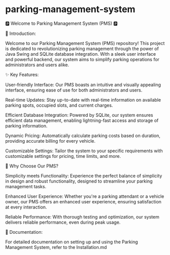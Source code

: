 # parking-management-system

🅿️ Welcome to Parking Management System (PMS) 🅿️

🚗 Introduction:

Welcome to our Parking Management System (PMS) repository! This project is dedicated to revolutionizing parking management through the power of Java Swing and SQLite database integration. With a sleek user interface and powerful backend, our system aims to simplify parking operations for administrators and users alike.


✨ Key Features:

User-friendly Interface: Our PMS boasts an intuitive and visually appealing interface, ensuring ease of use for both administrators and users.

Real-time Updates: Stay up-to-date with real-time information on available parking spots, occupied slots, and current charges.

Efficient Database Integration: Powered by SQLite, our system ensures efficient data management, enabling lightning-fast access and storage of parking information.

Dynamic Pricing: Automatically calculate parking costs based on duration, providing accurate billing for every vehicle.

Customizable Settings: Tailor the system to your specific requirements with customizable settings for pricing, time limits, and more.


🌟 Why Choose Our PMS?

Simplicity meets Functionality: Experience the perfect balance of simplicity in design and robust functionality, designed to streamline your parking management tasks.

Enhanced User Experience: Whether you're a parking attendant or a vehicle owner, our PMS offers an enhanced user experience, ensuring satisfaction at every interaction.

Reliable Performance: With thorough testing and optimization, our system delivers reliable performance, even during peak usage.

📖 Documentation:

For detailed documentation on setting up and using the Parking Management System, refer to the Installation.md
